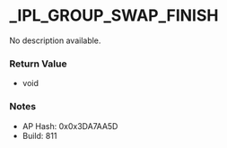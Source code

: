 # _IPL_GROUP_SWAP_FINISH

No description available.

### Return Value
* void

### Notes
* AP Hash: 0x0x3DA7AA5D
* Build: 811

